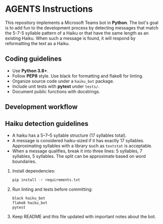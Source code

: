 # AGENTS Instructions

This repository implements a Microsoft Teams bot in **Python**. The bot's goal is to add fun to the development process by detecting messages that match the 5-7-5 syllable pattern of a Haiku or that have the same length as an existing Haiku. When such a message is found, it will respond by reformatting the text as a Haiku.

## Coding guidelines

- Use **Python 3.8+**.
- Follow **PEP8** style. Use black for formatting and flake8 for linting.
- Organize source code under a `haiku_bot` package.
- Include unit tests with **pytest** under `tests/`.
- Document public functions with docstrings.

## Development workflow

## Haiku detection guidelines
- A haiku has a 5–7–5 syllable structure (17 syllables total).
- A message is considered haiku-sized if it has exactly 17 syllables. Approximating syllables with a library such as `textstat` is acceptable.
- When a message qualifies, break it into three lines: 5 syllables, 7 syllables, 5 syllables. The split can be approximate based on word boundaries.

1. Install dependencies:
   ```bash
   pip install -r requirements.txt
   ```
2. Run linting and tests before committing:
   ```bash
   black haiku_bot
   flake8 haiku_bot
   pytest
   ```
3. Keep README and this file updated with important notes about the bot.

